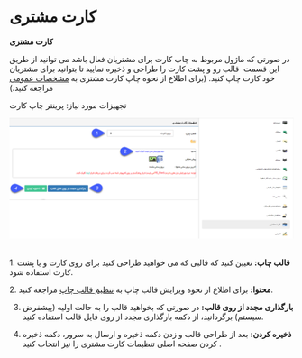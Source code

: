 # کارت مشتری    

**کارت مشتری**

در صورتی که ماژول مربوط به چاپ کارت برای مشتریان فعال باشد می توانید از طریق این قسمت  قالب رو و پشت کارت را طراحی و ذخیره نمایید تا بتوانید برای مشتریان خود کارت چاپ کنید. (برای اطلاع از نحوه چاپ کارت مشتری به [مشخصات عمومی](../../PayamGostarSyncBank/JobsForFirst/GeneralSpecification.md) مراجعه کنید.)

تجهیزات مورد نیاز: پرینتر چاپ کارت

![](CustomerCard/CustomersCards.png) 

1\. **قالب چاپ:** تعیین کنید که قالبی که می خواهید طراحی کنید برای روی کارت و یا پشت کارت استفاده شود.

2\. **محتوا:** برای اطلاع از نحوه ویرایش قالب چاپ به [تنظیم قالب چاپ](../Personalizing/Totalview/printpreviewdesign.md) مراجعه کنید.

3. **بارگذاری مجدد از روی قالب:** در صورتی که بخواهید قالب را به حالت اولیه (پیشفرض سیستم) برگردانید، از دکمه بارگذاری مجدد از روی فایل قالب استفاده کنید.

4. **ذخیره کردن:** بعد از طراحی قالب و زدن دکمه ذخیره و ارسال به سرور، دکمه ذخیره کردن صفحه اصلی تنظیمات کارت مشتری را نیز انتخاب کنید .